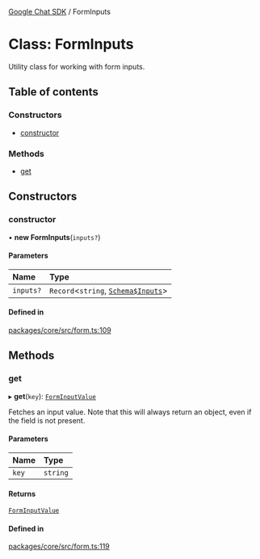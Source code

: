 [Google Chat SDK](../README.md) / FormInputs

# Class: FormInputs

Utility class for working with form inputs.

## Table of contents

### Constructors

- [constructor](FormInputs.md#constructor)

### Methods

- [get](FormInputs.md#get)

## Constructors

### constructor

• **new FormInputs**(`inputs?`)

#### Parameters

| Name | Type |
| :------ | :------ |
| `inputs?` | `Record`<`string`, [`Schema$Inputs`](../interfaces/chat_v1.Schema_Inputs.md)\> |

#### Defined in

[packages/core/src/form.ts:109](https://github.com/googleworkspace/chat-framework-nodejs/blob/aa06265/packages/core/src/form.ts#L109)

## Methods

### get

▸ **get**(`key`): [`FormInputValue`](FormInputValue.md)

Fetches an input value. Note that this will always return an object, even if the field
is not present.

#### Parameters

| Name | Type |
| :------ | :------ |
| `key` | `string` |

#### Returns

[`FormInputValue`](FormInputValue.md)

#### Defined in

[packages/core/src/form.ts:119](https://github.com/googleworkspace/chat-framework-nodejs/blob/aa06265/packages/core/src/form.ts#L119)
